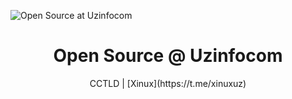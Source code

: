 ![Open Source at Uzinfocom](https://github.com/uzinfocom-org/.github/blob/main/images/banners.png) 

<p align="center"><h1 align="center">Open Source @ Uzinfocom</h1></p>

<p align="center">CCTLD | [Xinux](https://t.me/xinuxuz)</p>
